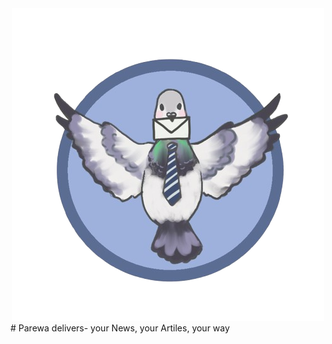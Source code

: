 <center> 
<img src= "sexy_parewa-removebg-preview.png">

  
</center>
# Parewa delivers- your News, your Artiles, your way

